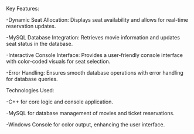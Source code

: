 Key Features:

-Dynamic Seat Allocation: Displays seat availability and allows for real-time reservation updates.

-MySQL Database Integration: Retrieves movie information and updates seat status in the database.

-Interactive Console Interface: Provides a user-friendly console interface with color-coded visuals for seat selection.

-Error Handling: Ensures smooth database operations with error handling for database queries.

Technologies Used:

-C++ for core logic and console application.

-MySQL for database management of movies and ticket reservations.

-Windows Console for color output, enhancing the user interface.
